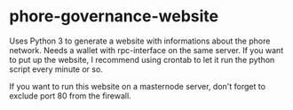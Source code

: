 # phore-governance-website
Uses Python 3 to generate a website with informations about the phore network.
Needs a wallet with rpc-interface on the same server.
If you want to put up the website, I recommend using crontab to let it run the python script every minute or so.

If you want to run this website on a masternode server, don't forget to exclude port 80 from the firewall.
